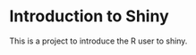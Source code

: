 
# Introduction to Shiny

<!-- badges: start -->
<!-- badges: end -->

This is a project to introduce the R user to shiny.





